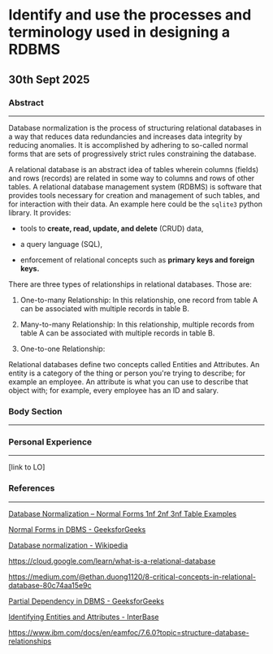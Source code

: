 # Identify and use the processes and terminology used in designing a RDBMS

## 30th Sept 2025

### Abstract

----------------------------------------------

Database normalization is the process of structuring relational databases in a way that reduces data redundancies and increases data integrity by reducing anomalies. It is accomplished by adhering to so-called normal forms that are sets of progressively strict rules constraining the database.

A relational database is an abstract idea of tables wherein columns (fields) and rows (records) are related in some way to columns and rows of other tables. A relational database management system (RDBMS) is software that provides tools necessary for creation and management of such tables, and for interaction with their data. An example here could be the `sqlite3` python library. It provides:

* tools to **create, read, update, and delete** (CRUD) data,

* a query language (SQL),

* enforcement of relational concepts such as **primary keys and foreign keys.**



There are three types of relationships in relational databases. Those are:

1. One-to-many Relationship: In this relationship, one record from table A can be associated with multiple records in table B.

2. Many-to-many Relationship: In this relationship, multiple records from table A can be associated with multiple records in table B.

3. One-to-one Relationship: 



Relational databases define two concepts called Entities and Attributes. An entity is a category of the thing or person you're trying to describe; for example an employee. An attribute is what you can use to describe that object with; for example, every employee has an ID and salary.







### Body Section

----------------------------------------------

### Personal Experience

----------------------------------------------

[link to LO]

### References

----------------------------------------------

[Database Normalization – Normal Forms 1nf 2nf 3nf Table Examples](https://www.freecodecamp.org/news/database-normalization-1nf-2nf-3nf-table-examples/)

[Normal Forms in DBMS - GeeksforGeeks](https://www.geeksforgeeks.org/dbms/normal-forms-in-dbms/)

[Database normalization - Wikipedia](https://en.wikipedia.org/wiki/Database_normalization)

https://cloud.google.com/learn/what-is-a-relational-database

https://medium.com/@ethan.duong1120/8-critical-concepts-in-relational-database-80c74aa15e9c

[Partial Dependency in DBMS - GeeksforGeeks](https://www.geeksforgeeks.org/dbms/partial-dependency-in-dbms/)

[Identifying Entities and Attributes - InterBase](https://docwiki.embarcadero.com/InterBase/2020/en/Identifying_Entities_and_Attributes)

https://www.ibm.com/docs/en/eamfoc/7.6.0?topic=structure-database-relationships
